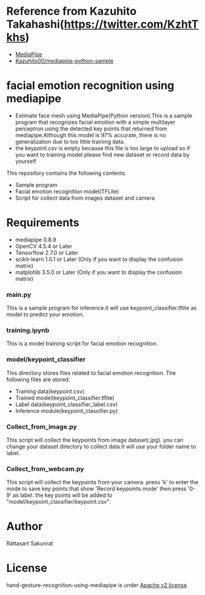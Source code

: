 # Reference from Kazuhito Takahashi(https://twitter.com/KzhtTkhs)
- [MediaPipe](https://mediapipe.dev/)
- [Kazuhito00/mediapipe-python-sample](https://github.com/Kazuhito00/mediapipe-python-sample)

# facial emotion recognition using mediapipe
- Estimate face mesh using MediaPipe(Python version).This is a sample program that recognizes facial emotion with a simple multilayer perceptron using the detected key points that returned from mediapipe.Although this model is 97% accurate, there is no generalization due to too little training data.
- the keypoint.csv is empty because this file is too large to upload so if you want to training model please find new dataset or record data by yourself

This repository contains the following contents.
- Sample program
- Facial emotion recognition model(TFLite)
- Script for collect data from images dataset and camera 

# Requirements
- mediapipe 0.8.9
- OpenCV 4.5.4 or Later
- Tensorflow 2.7.0 or Later
- scikit-learn 1.0.1 or Later (Only if you want to display the confusion matrix) 
- matplotlib 3.5.0 or Later (Only if you want to display the confusion matrix)

### main.py
This is a sample program for inference.it will use keypoint_classifier.tflite as model to predict your emotion.

### training.ipynb
This is a model training script for facial emotion recognition.

### model/keypoint_classifier
This directory stores files related to facial emotion recognition.
The following files are stored.
* Training data(keypoint.csv)
* Trained model(keypoint_classifier.tflite)
* Label data(keypoint_classifier_label.csv)
* Inference module(keypoint_classifier.py)

### Collect_from_image.py
This script will collect the keypoints from image dataset(.jpg). you can change your dataset directory to collect data.It will use your folder name to label.

### Collect_from_webcam.py
This script will collect the keypoints from your camera. press 'k' to enter the mode to save key points that show 'Record keypoints mode' then press '0-9' as label. the key points will be added to "model/keypoint_classifier/keypoint.csv". 

# Author
Rattasart Sakunrat

# License 
hand-gesture-recognition-using-mediapipe is under [Apache v2 license](LICENSE).